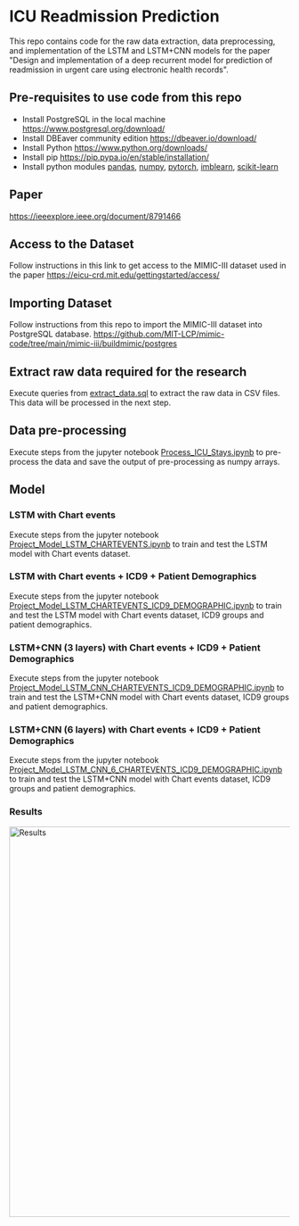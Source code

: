 # ICU Readmission Prediction

 This repo contains code for the raw data extraction, data preprocessing, and implementation of the LSTM and LSTM+CNN models for the paper "Design and implementation of a deep recurrent model for prediction of readmission in urgent care using electronic health records".

## Pre-requisites to use code from this repo

- Install PostgreSQL in the local machine <https://www.postgresql.org/download/>
- Install DBEaver community edition <https://dbeaver.io/download/>
- Install Python <https://www.python.org/downloads/>
- Install pip <https://pip.pypa.io/en/stable/installation/>
- Install python modules [pandas](https://pandas.pydata.org/docs/getting_started/install.html#installing-from-pypi), [numpy](https://numpy.org/install/), [pytorch](https://pytorch.org/get-started/locally/#start-locally), [imblearn](https://pypi.org/project/imblearn/), [scikit-learn](https://scikit-learn.org/stable/install.html)


## Paper

<https://ieeexplore.ieee.org/document/8791466>

## Access to the Dataset

Follow instructions in this link to get access to the MIMIC-III dataset used in the paper <https://eicu-crd.mit.edu/gettingstarted/access/>

## Importing Dataset

Follow instructions from this repo to import the MIMIC-III dataset into PostgreSQL database. <https://github.com/MIT-LCP/mimic-code/tree/main/mimic-iii/buildmimic/postgres>

## Extract raw data required for the research

Execute queries from [extract_data.sql](/extract_data.sql)  to extract the raw data in CSV files. This data will be processed in the next step. 

## Data pre-processing

Execute steps from the jupyter notebook [Process_ICU_Stays.ipynb](/Process_ICU_Stays.ipynb) to pre-process the data and save the output of pre-processing as numpy arrays.

## Model

### LSTM with Chart events

Execute steps from the jupyter notebook [Project_Model_LSTM_CHARTEVENTS.ipynb](/Project_Model_LSTM_CHARTEVENTS.ipynb) to train and test the LSTM model with Chart events dataset.

### LSTM  with Chart events + ICD9 + Patient Demographics

Execute steps from the jupyter notebook [Project_Model_LSTM_CHARTEVENTS_ICD9_DEMOGRAPHIC.ipynb](/Project_Model_LSTM_CHARTEVENTS_ICD9_DEMOGRAPHIC.ipynb) to train and test the LSTM model with Chart events dataset, ICD9 groups and patient demographics.

### LSTM+CNN (3 layers)  with Chart events + ICD9 + Patient Demographics

Execute steps from the jupyter notebook [Project_Model_LSTM_CNN_CHARTEVENTS_ICD9_DEMOGRAPHIC.ipynb](/Project_Model_LSTM_CNN_CHARTEVENTS_ICD9_DEMOGRAPHIC.ipynb) to train and test the LSTM+CNN model with Chart events dataset, ICD9 groups and patient demographics.

### LSTM+CNN (6 layers)  with Chart events + ICD9 + Patient Demographics

Execute steps from the jupyter notebook [Project_Model_LSTM_CNN_6_CHARTEVENTS_ICD9_DEMOGRAPHIC.ipynb](/Project_Model_LSTM_CNN_6_CHARTEVENTS_ICD9_DEMOGRAPHIC.ipynb) to train and test the LSTM+CNN model with Chart events dataset, ICD9 groups and patient demographics.

### Results


<img width="700" alt="Results" src="https://user-images.githubusercontent.com/5384400/167064222-d7611143-090c-4408-b87d-3890f3d97462.png">
